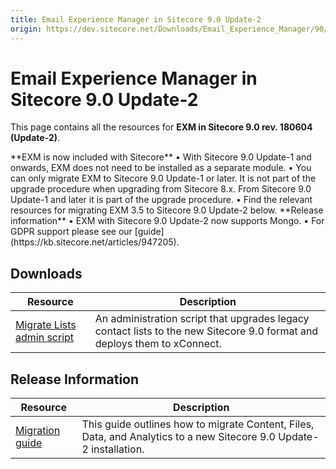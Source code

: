 ```yaml
---
title: Email Experience Manager in Sitecore 9.0 Update-2
origin: https://dev.sitecore.net/Downloads/Email_Experience_Manager/90/Email_Experience_Manager_in_Sitecore_90_Update2.aspx
---
```


# Email Experience Manager in Sitecore 9.0 Update-2

This page contains all the resources for **EXM in Sitecore 9.0 rev. 180604 (Update-2)**.

  <Alert variant='warning' mb={4}>
    <AlertIcon />
    **EXM is now included with Sitecore**  
• With Sitecore 9.0 Update-1 and onwards, EXM does not need to be installed as a separate module.  
• You can only migrate EXM to Sitecore 9.0 Update-1 or later. It is not part of the upgrade procedure when upgrading from Sitecore 8.x. From Sitecore 9.0 Update-1 and later it is part of the upgrade procedure.  
• Find the relevant resources for migrating EXM 3.5 to Sitecore 9.0 Update-2 below.  
**Release information**  
• EXM with Sitecore 9.0 Update-2 now supports Mongo.  
• For GDPR support please see our [guide](https://kb.sitecore.net/articles/947205).
  </Alert>
  

## Downloads

 | Resource | Description |
 | --- | --- |
 | [Migrate Lists admin script](https://sitecoredev.azureedge.net/~/media/E2B838F2C9A84CFA86F1E3FFDB0FEFC1.ashx?date=20180220T123725) | An administration script that upgrades legacy contact lists to the new Sitecore 9.0 format and deploys them to xConnect. |

## Release Information

 | Resource | Description |
 | --- | --- |
 | [Migration guide](https://sitecoredev.azureedge.net/~/media/9074D2753CD4462398E5C56784EF93D4.ashx?date=20180220T142739) | This guide outlines how to migrate Content, Files, Data, and Analytics to a new Sitecore 9.0 Update-2 installation. |